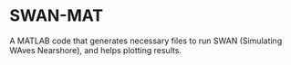 # SWAN-MAT
A MATLAB code that generates necessary files to run SWAN (Simulating WAves Nearshore), and helps plotting results.
